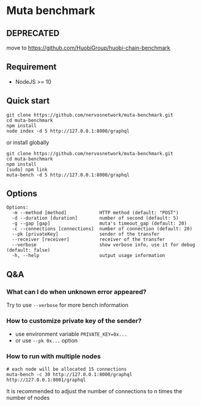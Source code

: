 # Muta benchmark

## DEPRECATED

move to https://github.com/HuobiGroup/huobi-chain-benchmark

## Requirement

- NodeJS >= 10

## Quick start

```shell
git clone https://github.com/nervosnetwork/muta-benchmark.git
cd muta-benchmark
npm install
node index -d 5 http://127.0.0.1:8000/graphql
```

or install globally

```
git clone https://github.com/nervosnetwork/muta-benchmark.git
cd muta-benchmark
npm install
[sudo] npm link
muta-bench -d 5 http://127.0.0.1:8000/graphql
```

## Options

```
Options:
  -m --method [method]            HTTP method (default: "POST")
  -d --duration [duration]        number of second (default: 5)
  -g --gap [gap]                  muta's timeout_gap (default: 20)
  -c --connections [connections]  number of connection (default: 20)
  --pk [privateKey]               sender of the transfer
  --receiver [receiver]           receiver of the transfer
  --verbose                       show verbose info, use it for debug (default: false)
  -h, --help                      output usage information
```

## Q&A

### What can I do when unknown error appeared?

Try to use `--verbose` for more bench information

### How to customize private key of the sender?

- use environment variable `PRIVATE_KEY=0x...`
- or use `--pk 0x...` option

### How to run with multiple nodes

```
# each node will be allocated 15 connections
muta-bench -c 30 http://127.0.0.1:8000/graphql http://127.0.0.1:8001/graphql
```

It is recommended to adjust the number of connections to n times the number of nodes
